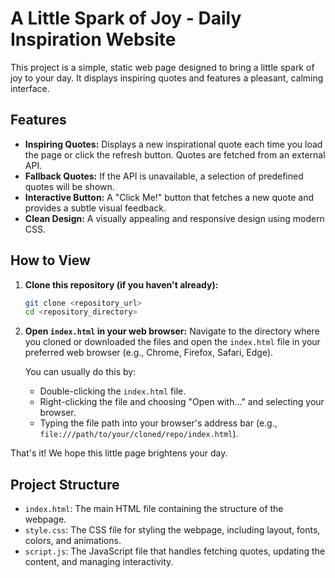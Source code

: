 # A Little Spark of Joy - Daily Inspiration Website

This project is a simple, static web page designed to bring a little spark of joy to your day. It displays inspiring quotes and features a pleasant, calming interface.

## Features

*   **Inspiring Quotes:** Displays a new inspirational quote each time you load the page or click the refresh button. Quotes are fetched from an external API.
*   **Fallback Quotes:** If the API is unavailable, a selection of predefined quotes will be shown.
*   **Interactive Button:** A "Click Me!" button that fetches a new quote and provides a subtle visual feedback.
*   **Clean Design:** A visually appealing and responsive design using modern CSS.

## How to View

1.  **Clone this repository (if you haven't already):**
    ```bash
    git clone <repository_url>
    cd <repository_directory>
    ```
2.  **Open `index.html` in your web browser:**
    Navigate to the directory where you cloned or downloaded the files and open the `index.html` file in your preferred web browser (e.g., Chrome, Firefox, Safari, Edge).

    You can usually do this by:
    *   Double-clicking the `index.html` file.
    *   Right-clicking the file and choosing "Open with..." and selecting your browser.
    *   Typing the file path into your browser's address bar (e.g., `file:///path/to/your/cloned/repo/index.html`).

That's it! We hope this little page brightens your day.

## Project Structure

*   `index.html`: The main HTML file containing the structure of the webpage.
*   `style.css`: The CSS file for styling the webpage, including layout, fonts, colors, and animations.
*   `script.js`: The JavaScript file that handles fetching quotes, updating the content, and managing interactivity.

```
